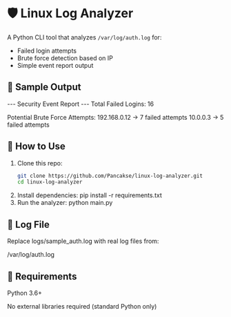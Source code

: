 # 🛡️ Linux Log Analyzer

A Python CLI tool that analyzes `/var/log/auth.log` for:

- Failed login attempts
- Brute force detection based on IP
- Simple event report output

## 🧪 Sample Output
--- Security Event Report ---
Total Failed Logins: 16

Potential Brute Force Attempts:
192.168.0.12 -> 7 failed attempts
10.0.0.3 -> 5 failed attempts

## 🚀 How to Use

1. Clone this repo:
   ```bash
   git clone https://github.com/Pancakse/linux-log-analyzer.git
   cd linux-log-analyzer
2. Install dependencies:
pip install -r requirements.txt
3. Run the analyzer:
python main.py

## 📂 Log File

Replace logs/sample_auth.log with real log files from:

/var/log/auth.log

## 🧰 Requirements

Python 3.6+

No external libraries required (standard Python only)
